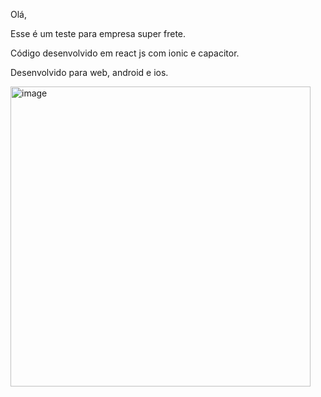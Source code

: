 Olá, 

Esse é um teste  para empresa super frete. 

Código desenvolvido em react js com ionic e capacitor. 

Desenvolvido para web, android e ios.

<img width="480" alt="image" src="https://github.com/hrocha85/testeSuper/assets/64793900/5fafa273-8e2d-476d-a3b2-fc0b1c7d8756">


